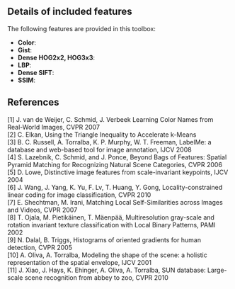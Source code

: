 Details of included features
----------------------------

The following features are provided in this toolbox:
 - <b>Color</b>: 
 - <b>Gist</b>: 
 - <b>Dense HOG2x2, HOG3x3</b>: 
 - <b>LBP</b>: 
 - <b>Dense SIFT</b>:
 - <b>SSIM</b>:

References
----------

[1] J. van de Weijer, C. Schmid, J. Verbeek Learning Color Names from Real-World Images, CVPR 2007<br/>
[2] C. Elkan, Using the Triangle Inequality to Accelerate k-Means<br/>
[3] B. C. Russell, A. Torralba, K. P. Murphy, W. T. Freeman, LabelMe: a database and web-based tool for image annotation, IJCV 2008<br/>
[4] S. Lazebnik, C. Schmid, and J. Ponce, Beyond Bags of Features: Spatial Pyramid Matching for Recognizing Natural Scene Categories, CVPR 2006<br/>
[5] D. Lowe, Distinctive image features from scale-invariant keypoints, IJCV 2004<br/>
[6] J. Wang, J. Yang, K. Yu, F. Lv, T. Huang, Y. Gong, Locality-constrained linear coding for image classification, CVPR 2010<br/>
[7] E. Shechtman, M. Irani, Matching Local Self-Similarities across Images and Videos, CVPR 2007<br/>
[8] T. Ojala, M. Pietikäinen, T. Mäenpää, Multiresolution gray-scale and rotation invariant texture classification with Local Binary Patterns, PAMI 2002<br/>
[9] N. Dalal, B. Triggs, Histograms of oriented gradients for human detection, CVPR 2005<br/>
[10] A. Oliva, A. Torralba, Modeling the shape of the scene: a holistic representation of the spatial envelope, IJCV 2001<br/>
[11] J. Xiao, J. Hays, K. Ehinger, A. Oliva, A. Torralba, SUN database: Large-scale scene recognition from abbey to zoo, CVPR 2010<br/>
